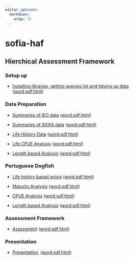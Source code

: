 ```yaml
---
editor_options: 
  markdown: 
    wrap: 72
---
```


# sofia-haf

## Hierchical Assessment Framework

### Setup up

-   [Installing libraries, getting species list and tidying up
    data](https://github.com/laurieKell/siofa-haf/blob/main/Rmd/00_Introduction.Rmd)
    ([word](),[pdf](),[html]())

### Data Preparation

-   [Summaries of IEO
    data](https://github.com/laurieKell/siofa-haf/blob/main/Rmd/01_IEO.Rmd)
    ([word](),[pdf](),[html]())

-   [Summaries of SIOFA
    data](https://github.com/laurieKell/siofa-haf/blob/main/Rmd/01_Siofa.Rmd)
    ([word](),[pdf](),[html]())

-   [Life History
    Data](https://github.com/laurieKell/siofa-haf/blob/main/Rmd/02_lh.Rmd)
    ([word](),[pdf](),[html]())

-   [Life CPUE
    Analysis](https://github.com/laurieKell/siofa-haf/blob/main/Rmd/03_CPUE.Rmd)
    ([word](),[pdf](),[html]())

-   [Length based
    Analysis](https://github.com/laurieKell/siofa-haf/blob/main/Rmd/04_lbi.Rmd)
    ([word](),[pdf](),[html]())

### Portuguese Dogfish

-   [Life history based
    priors](https://github.com/laurieKell/siofa-haf/blob/main/Rmd/11_pDogLh.Rmd)
    ([word](),[pdf](),[html]())

-   [Maturity
    Analysis](https://github.com/laurieKell/siofa-haf/blob/main/Rmd/12_PDogMat.Rmd)
    ([word](),[pdf](),[html]())

-   [CPUE
    Analysis](https://github.com/laurieKell/siofa-haf/blob/main/Rmd/13_pDogCPUE.Rmd)
    ([word](),[pdf](),[html]())

-   [Length based
    Analysis](https://github.com/laurieKell/siofa-haf/blob/main/Rmd/14_pDogLen.Rmd)
    ([word](),[pdf](),[html]())

### Assessment Framework

-   [Assessment](https://github.com/laurieKell/siofa-haf/blob/main/Rmd/21_conState.Rmd)
    ([word](),[pdf](),[html]())

### Presentation

-   [Presentation](https://github.com/laurieKell/siofa-haf/blob/main/Rmd/Presentation.Rmd),
    ([word](),[pdf](),[html]())
